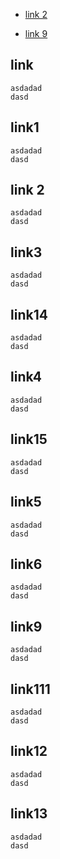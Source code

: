 * [link 2](https://github.com/jitundark/testsss/tree/main#link-2)

* [link 9](https://github.com/jitundark/testsss/tree/main#link9)

## link

```
asdadad
dasd
```


## link1

```
asdadad
dasd
```


## link 2

```
asdadad
dasd
```

## link3

```
asdadad
dasd
```


## link14

```
asdadad
dasd
```
## link4

```
asdadad
dasd
```


## link15

```
asdadad
dasd
```
## link5

```
asdadad
dasd
```


## link6

```
asdadad
dasd
```
## link9

```
asdadad
dasd
```


## link111

```
asdadad
dasd
```
## link12

```
asdadad
dasd
```


## link13

```
asdadad
dasd
```
